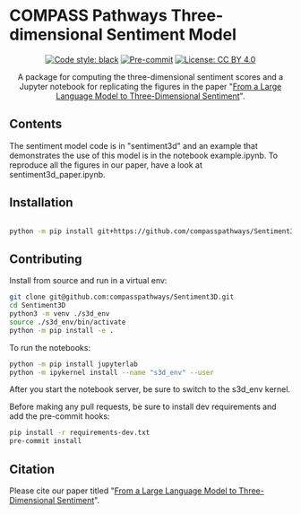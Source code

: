 # COMPASS Pathways Three-dimensional Sentiment Model

<div align="center">

[![Code style: black](https://img.shields.io/badge/code%20style-black-000000.svg)](https://github.com/psf/black)
[![Pre-commit](https://img.shields.io/badge/pre--commit-enabled-brightgreen?logo=pre-commit&logoColor=white)](https://github.com/compasspathways/SentimentDD/blob/main/.pre-commit-config.yaml)
[![License: CC BY 4.0](https://img.shields.io/badge/License-CC_BY_4.0-lightgrey.svg)](https://creativecommons.org/licenses/by/4.0/)

A package for computing the three-dimensional sentiment scores and a Jupyter notebook for replicating the figures in the paper "[From a Large Language Model to Three-Dimensional Sentiment](https://LINK.TO.PREPRINT)".

</div>

## Contents
The sentiment model code is in "sentiment3d" and an example that demonstrates the use of this model is in the notebook example.ipynb. To reproduce all the figures in our paper, have a look at sentiment3d_paper.ipynb.

## Installation

```bash

python -m pip install git+https://github.com/compasspathways/Sentiment3D
```

## Contributing

Install from source and run in a virtual env:

```bash
git clone git@github.com:compasspathways/Sentiment3D.git
cd Sentiment3D
python3 -m venv ./s3d_env
source ./s3d_env/bin/activate
python -m pip install -e .
```

To run the notebooks:

```bash
python -m pip install jupyterlab
python -m ipykernel install --name "s3d_env" --user

```

After you start the notebook server, be sure to switch to the s3d_env kernel.

Before making any pull requests, be sure to install dev requirements and add the pre-commit hooks:

```bash
pip install -r requirements-dev.txt
pre-commit install
```

## Citation

Please cite our paper titled "[From a Large Language Model to Three-Dimensional Sentiment](https://LINK.TO.PREPRINT)".
